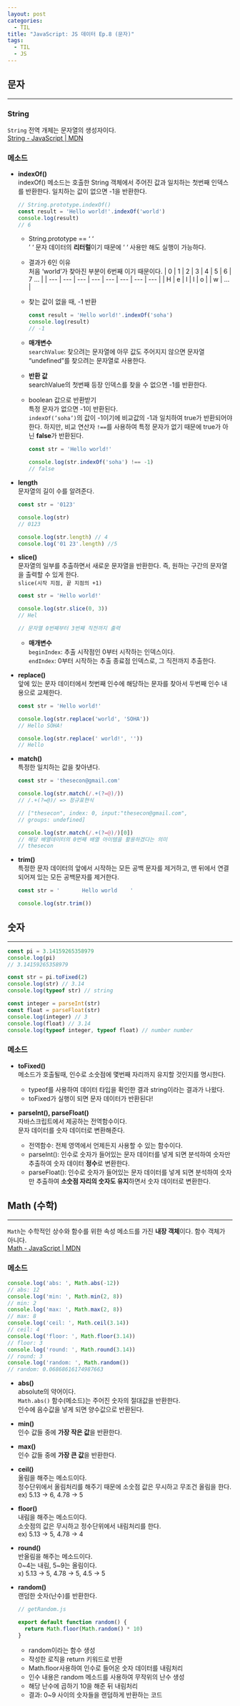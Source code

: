 ```yaml
---
layout: post
categories:
  - TIL
title: "JavaScript: JS 데이터 Ep.8 (문자)"
tags:
  - TIL
  - JS
---
```


## __문자__
---
### __String__  
`String` 전역 개체는 문자열의 생성자이다.  
[String - JavaScript | MDN](https://developer.mozilla.org/ko/docs/Web/JavaScript/Reference/Global_Objects/String)
    
### __메소드__

- **indexOf()**  
  indexOf() 메소드는 호출한 String 객체에서 주어진 값과 일치하는 첫번째 인덱스를 반환한다. 일치하는 값이 없으면 -1을 반환한다.
  ```js
  // String.prototype.indexOf()
  const result = 'Hello world!'.indexOf('world')
  console.log(result)
  // 6
  ```

  - String.prototype == ‘ ‘  
  ’ ‘ 문자 데이터의 **리터럴**이기 때문에 ‘ ‘ 사용만 해도 실행이 가능하다.

  - 결과가 6인 이유  
  처음 ‘world’가 찾아진 부분이 6번째 이기 때문이다.
    | 0 | 1 | 2 | 3 | 4 | 5 | 6 | 7 … |
    | --- | --- | --- | --- | --- | --- | --- | --- |
    | H | e | l | l | o |  | w | … |

  - 찾는 값이 없을 때, -1 반환
    ```js
    const result = 'Hello world!'.indexOf('soha')
    console.log(result)
    // -1
    ```
          
  - **매개변수**  
    `searchValue`: 찾으려는 문자열에 아무 값도 주어지지 않으면 문자열 “undefined”를 찾으려는 문자열로 사용한다.

  - **반환 값**  
  searchValue의 첫번째 등장 인덱스를 찾을 수 없으면 -1를 반환한다. 

  - boolean 값으로 반환받기  
  특정 문자가 없으면 -1이 반환된다.   
  `indexOf(’soha’)`의 값이 -1이기에 비교값의 -1과 일치하여 true가 반환되어야 한다. 하지만, 비교 연산자 `!==`를 사용하여 특정 문자가 없기 때문에 true가 아닌 **false**가 반환된다.
    ```js
    const str = 'Hello world!'
    
    console.log(str.indexOf('soha') !== -1)
    // false
    ```
    
- **length**  
  문자열의 길이 수를 알려준다.
  ```js
  const str = '0123'
  
  console.log(str)
  // 0123
  
  console.log(str.length) // 4
  console.log('01 23'.length) //5
  ```
    
- **slice()**  
  문자열의 일부를 추출하면서 새로운 문자열을 반환한다. 즉, 원하는 구간의 문자열을 출력할 수 있게 한다.  
    `slice(시작 지점, 끝 지점의 +1)`
    
  ```js
  const str = 'Hello world!'
  
  console.log(str.slice(0, 3))
  // Hel
  
  // 문자열 0번째부터 3번째 직전까지 출력
  ```
    
    - **매개변수**  
    `beginIndex`: 추출 시작점인 0부터 시작하는 인덱스이다.  
    `endIndex`: 0부터 시작하는 추출 종료점 인덱스로, 그 직전까지 추출한다.

- **replace()**  
  앞에 있는 문자 데이터에서 첫번째 인수에 해당하는 문자를 찾아서 두번째 인수 내용으로 교체한다.
    
  ```js
  const str = 'Hello world!'
  
  console.log(str.replace('world', 'SOHA'))
  // Hello SOHA!
  
  console.log(str.replace(' world!', ''))
  // Hello
  ```
    
- **match()**  
  특정한 일치하는 값을 찾아낸다.
    
  ```js
  const str = 'thesecon@gmail.com'
  
  console.log(str.match(/.+(?=@)/))
  // /.+(?=@)/ => 정규표현식
  
  // ["thesecon", index: 0, input:"thesecon@gmail.com",
  // groups: undefined]
  
  console.log(str.match(/.+(?=@)/)[0])
  // 해당 배열데이터의 0번째 배열 아이템을 활용하겠다는 의미
  // thesecon
  ```
    
- **trim()**  
  특정한 문자 데이터의 앞에서 시작하는 모든 공백 문자를 제거하고, 맨 뒤에서 연결되어져 있는 모든 공백문자를 제거한다.
    
  ```js
  const str = '       Hello world    '
  
  console.log(str.trim())
  ```

## __숫자__
---

```js
const pi = 3.14159265358979
console.log(pi)
// 3.14159265358979

const str = pi.toFixed(2)
console.log(str) // 3.14
console.log(typeof str) // string

const integer = parseInt(str)
const float = parseFloat(str)
console.log(integer) // 3
console.log(float) // 3.14
console.log(typeof integer, typeof float) // number number
```

### __메소드__

- **toFixed()**  
  메소드가 호출될때, 인수로 소숫점에 몇번째 자리까지 유지할 것인지를 명시한다. 
  - typeof를 사용하여 데이터 타입을 확인한 결과 string이라는 결과가 나왔다.
  - toFixed가 실행이 되면 문자 데이터가 반환된다!

- **parseInt(), parseFloat()**  
    자바스크립트에서 제공하는 전역함수이다.   
    문자 데이터를 숫자 데이터로 변환해준다.
    - 전역함수: 전체 영역에서 언제든지 사용할 수 있는 함수이다.
    - parseInt(): 인수로 숫자가 들어있는 문자 데이터를 넣게 되면 분석하여 숫자만 추출하여 숫자 데이터 **정수**로 변환한다.
    - parseFloat(): 인수로 숫자가 들어있는 문자 데이터를 넣게 되면 분석하여 숫자만 추출하여 **소숫점 자리의 숫자도 유지**하면서 숫자 데이터로 변환한다.

## __Math (수학)__
---
`Math`는 수학적인 상수와 함수를 위한 속성 메소드를 가진 **내장 객체**이다. 함수 객체가 아니다.  
[Math - JavaScript | MDN](https://developer.mozilla.org/ko/docs/Web/JavaScript/Reference/Global_Objects/Math)

### __메소드__

```js
console.log('abs: ', Math.abs(-12))
// abs: 12
console.log('min: ', Math.min(2, 8))
// min: 2
console.log('max: ', Math.max(2, 8))
// max: 8
console.log('ceil: ', Math.ceil(3.14))
// ceil: 4
console.log('floor: ', Math.floor(3.14))
// floor: 3
console.log('round: ', Math.round(3.14))
// round: 3
console.log('random: ', Math.random())
// random: 0.06868616174987663
```

- **abs()**  
  absolute의 약어이다.  
  `Math.abs()` 함수(메소드)는 주어진 숫자의 절대값을 반환한다.   
  인수에 음수값을 넣게 되면 양수값으로 반환된다.  
    
- **min()**  
  인수 값들 중에 **가장 작은 값**을 반환한다.
    
- **max()**  
  인수 값들 중에 **가장 큰 값**을 반환한다.
    
- **ceil()**  
  올림을 해주는 메소드이다.  
  정수단위에서 올림처리를 해주기 때문에 소숫점 값은 무시하고 무조건 올림을 한다.  
  ex) 5.13 → 6, 4.78 → 5  
    
- **floor()**  
  내림을 해주는 메소드이다.  
  소숫점의 값은 무시하고 정수단위에서 내림처리를 한다.  
  ex) 5.13 → 5, 4.78 → 4  
    
- **round()**  
  반올림을 해주는 메소드이다.  
  0~4는 내림, 5~9는 올림이다.  
    x) 5.13 → 5, 4.78 → 5, 4.5 → 5  
    
- **random()**  
  랜덤한 숫자(난수)를 반환한다.
  ```js
  // getRandom.js
  
  export default function random() {
    return Math.floor(Math.random() * 10)
  }
  ```
  - random이라는 함수 생성
  - 작성한 로직을 return 키워드로 반환
  - Math.floor사용하여 인수로 들어온 숫자 데이터를 내림처리
  - 인수 내용은 random 메소드를 사용하여 무작위의 난수 생성
  - 해당 난수에 곱하기 10을 해준 뒤 내림처리
  - 결과: 0~9 사이의 숫자들을 랜덤하게 반환하는 코드